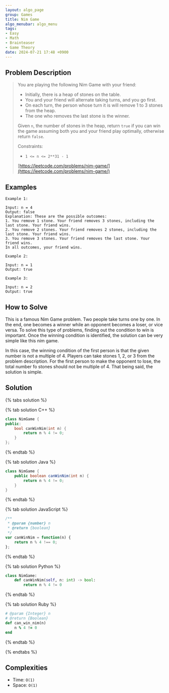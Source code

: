 ```yaml
---
layout: algo_page
group: Games
title: Nim Game
algo_menubar: algo_menu
tags:
- Easy
- Math
- Brainteaser
- Game Theory
date: 2024-07-21 17:48 +0900
---
```

## Problem Description
> You are playing the following Nim Game with your friend:
> - Initially, there is a heap of stones on the table.
> - You and your friend will alternate taking turns, and you go first.
> - On each turn, the person whose turn it is will remove 1 to 3 stones from the heap.
> - The one who removes the last stone is the winner.
>
> Given `n`, the number of stones in the heap, return `true` if you can win the game assuming both
> you and your friend play optimally, otherwise return `false`.
>
> Constraints:
> - `1 <= n <= 2**31 - 1`
> 
> [https://leetcode.com/problems/nim-game/](https://leetcode.com/problems/nim-game/)

## Examples
```
Example 1:

Input: n = 4
Output: false
Explanation: These are the possible outcomes:
1. You remove 1 stone. Your friend removes 3 stones, including the last stone. Your friend wins.
2. You remove 2 stones. Your friend removes 2 stones, including the last stone. Your friend wins.
3. You remove 3 stones. Your friend removes the last stone. Your friend wins.
In all outcomes, your friend wins.
```

```
Example 2:

Input: n = 1
Output: true
```

```
Example 3:

Input: n = 2
Output: true
```

## How to Solve

This is a famous Nim Game problem. Two people take turns one by one. In the end, one becomes a winner
while an opponent becomes a loser, or vice versa. 
To solve this type of problems, finding out the condition to win is important.
Once the winning condition is identified, the solution can be very simple like this nim game.

In this case, the winning condition of the first person is that the given number is not a multiple of 4.
Players can take stones 1, 2, or 3 from the problem description. For the first person to make the opponent to lose,
the total number fo stones should not be multiple of 4. That being said, the solution is simple.

## Solution

{% tabs solution %}

{% tab solution C++ %}
```cpp
class NimGame {
public:
    bool canWinNim(int n) {
        return n % 4 != 0;
    }
};
```
{% endtab %}

{% tab solution Java %}
```java
class NimGame {
    public boolean canWinNim(int n) {
        return n % 4 != 0;
    }
}
```
{% endtab %}

{% tab solution JavaScript %}
```js
/**
 * @param {number} n
 * @return {boolean}
 */
var canWinNim = function(n) {
    return n % 4 !== 0;
};
```
{% endtab %}

{% tab solution Python %}
```python
class NimGame:
    def canWinNim(self, n: int) -> bool:
        return n % 4 != 0
```
{% endtab %}

{% tab solution Ruby %}
```ruby
# @param {Integer} n
# @return {Boolean}
def can_win_nim(n)
    n % 4 != 0
end
```
{% endtab %}

{% endtabs %}



## Complexities
- Time: `O(1)`
- Space: `O(1)`
